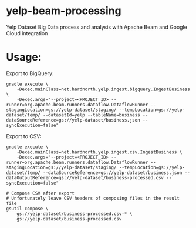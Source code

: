 # yelp-beam-processing
Yelp Dataset Big Data process and analysis with Apache Beam and Google Cloud integration

# Usage:

Export to BigQuery:
```shell
gradle execute \
    -Dexec.mainClass=net.hardnorth.yelp.ingest.bigquery.IngestBusiness \
    -Dexec.args="--project=<PROJECT_ID> --runner=org.apache.beam.runners.dataflow.DataflowRunner --stagingLocation=gs://yelp-dataset/staging/ --tempLocation=gs://yelp-dataset/temp/ --datasetId=yelp --tableName=business --dataSourceReference=gs://yelp-dataset/business.json --syncExecution=false"
```
Export to CSV:
```shell
gradle execute \
    -Dexec.mainClass=net.hardnorth.yelp.ingest.csv.IngestBusiness \
    -Dexec.args="--project=<PROJECT_ID> --runner=org.apache.beam.runners.dataflow.DataflowRunner --stagingLocation=gs://yelp-dataset/staging/ --tempLocation=gs://yelp-dataset/temp/ --dataSourceReference=gs://yelp-dataset/business.json --dataOutputReference=gs://yelp-dataset/business-processed.csv --syncExecution=false"

# Compose CSV after export
# Unfortunately leave CSV headers of composing files in the result file
gsutil compose \
    gs://yelp-dataset/business-processed.csv-* \
    gs://yelp-dataset/business-processed.csv
```
